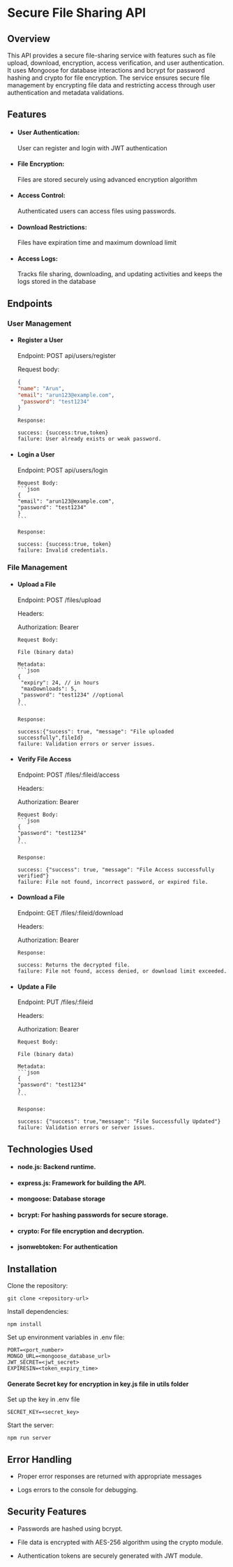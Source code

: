 ﻿# Secure File Sharing API

## Overview

This API provides a secure file-sharing service with features such as file upload, download, encryption, access verification, and user authentication. It uses Mongoose for database interactions and bcrypt for password hashing and crypto for file encryption. The service ensures secure file management by encrypting file data and restricting access through user authentication and metadata validations.

## Features

- #### User Authentication:
   User can register and login with JWT authentication

- #### File Encryption: 
   Files are stored securely using advanced encryption algorithm

- #### Access Control: 
   Authenticated users can access files using passwords.

- #### Download Restrictions:
   Files have expiration time and maximum download limit

- #### Access Logs: 
   Tracks file sharing, downloading, and updating activities and keeps the logs stored in the database

## Endpoints

### User Management

- #### Register a User

    Endpoint: POST api/users/register

  Request body:
  
  ```json
  {
  "name": "Arun",
  "email": "arun123@example.com",
   "password": "test1234"
  }
  ```

      Response:

      success: {success:true,token}
      failure: User already exists or weak password.

- #### Login a User

  Endpoint: POST api/users/login

      Request Body:
      ```json
      {
      "email": "arun123@example.com",
      "password": "test1234"
      }
      ```

      Response:

      success: {success:true, token}
      failure: Invalid credentials.

### File Management

- #### Upload a File

  Endpoint: POST /files/upload

  Headers:

  Authorization: Bearer <JWT>

      Request Body:

      File (binary data)

      Metadata:
      ```json
      {
       "expiry": 24, // in hours
       "maxDownloads": 5,
       "password": "test1234" //optional
      }
      ```

      Response:

      success:{"sucess": true, "message": "File uploaded successfully",fileId}
      failure: Validation errors or server issues.

- #### Verify File Access

  Endpoint: POST /files/:fileid/access

  Headers:

  Authorization: Bearer <JWT>

      Request Body:
      ```json
      {
      "password": "test1234"
      }
      ```

      Response:

      success: {"success": true, "message": "File Access successfully verified"}
      failure: File not found, incorrect password, or expired file.

- #### Download a File

  Endpoint: GET /files/:fileid/download

  Headers:

  Authorization: Bearer <JWT>

      Response:

      success: Returns the decrypted file.
      failure: File not found, access denied, or download limit exceeded.

- #### Update a File

  Endpoint: PUT /files/:fileid

  Headers:

  Authorization: Bearer <JWT>

      Request Body:

      File (binary data)

      Metadata:
      ```json
      {
      "password": "test1234"
      }
      ```

      Response:

      success: {"success": true,"message": "File Successfully Updated"}
      failure: Validation errors or server issues.



## Technologies Used

- #### node.js: Backend runtime.

- #### express.js: Framework for building the API.

- #### mongoose: Database storage

- #### bcrypt: For hashing passwords for secure storage.

- #### crypto: For file encryption and decryption.

- #### jsonwebtoken: For authentication


## Installation

Clone the repository:

    git clone <repository-url>

Install dependencies:

    npm install

Set up environment variables in .env file:

    PORT=<port_number>
    MONGO_URL=<mongoose_database_url>
    JWT_SECRET=<jwt_secret>
    EXPIRESIN=<token_expiry_time>

#### Generate Secret key for encryption in key.js file in utils folder

Set up the key in .env file

    SECRET_KEY=<secret_key>

Start the server:

    npm run server

## Error Handling

- Proper error responses are returned with appropriate messages

- Logs errors to the console for debugging.

## Security Features

- Passwords are hashed using bcrypt.

- File data is encrypted with AES-256 algorithm using the crypto module.

- Authentication tokens are securely generated with JWT module.
